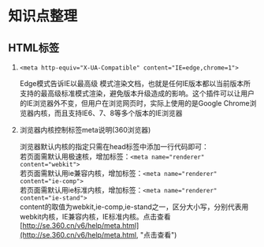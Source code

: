 # 知识点整理
## HTML标签
1. `<meta http-equiv="X-UA-Compatible" content="IE=edge,chrome=1">`

    Edge模式告诉IE以最高级 模式渲染文档，也就是任何IE版本都以当前版本所支持的最高级标准模式渲染，避免版本升级造成的影响。这个插件可以让用户的IE浏览器外不变，但用户在浏览网页时，实际上使用的是Google Chrome浏览器内核，而且支持IE6、7、8等多个版本的IE浏览器
 2. 浏览器内核控制标签meta说明(360浏览器)

    浏览器默认内核的指定只需在head标签中添加一行代码即可：<br/>
    若页面需默认用极速核，增加标签：`<meta name="renderer" content="webkit">`<br/>
    若页面需默认用ie兼容内核，增加标签：`<meta name="renderer" content="ie-comp"> `<br/>
    若页面需默认用ie标准内核，增加标签：`<meta name="renderer" content="ie-stand"> `<br/>
    content的取值为webkit,ie-comp,ie-stand之一，区分大小写，分别代表用webkit内核，IE兼容内核，IE标准内核。点击查看[http://se.360.cn/v6/help/meta.html](http://se.360.cn/v6/help/meta.html, "点击查看")